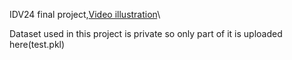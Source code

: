 IDV24 final project,[Video illustration](https://www.youtube.com/watch?v=ZCIpDxLSSdg)\\

Dataset used in this project is private so only part of it is uploaded here(test.pkl)
